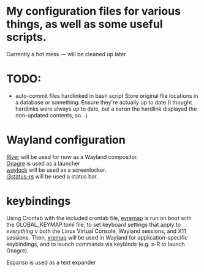 # My configuration files for various things, as well as some useful scripts.
Currently a hot mess — will be cleaned up later

# TODO: 
* auto-commit files hardlinked in bash script
Store original file locations in a database or something.
Ensure they're actually up to date (I thought hardlinks were always up to date, but a `bat`on the hardlink displayed the non-updated contents, so...)

# Wayland configuration
[River](https://github.com/riverwm/river) will be used for now as a Wayland compositor.  
[Onagre](https://github.com/oknozor/onagre) is used as a launcher  
[waylock](https://github.com/ifreund/waylock) will be used as a screenlocker.  
[i3status-rs](https://github.com/greshake/i3status-rust) will be used a status bar.  

# keybindings
Using Crontab with the included crontab file, [evremap](https://github.com/wez/evremap) is run on boot with the GLOBAL_KEYMAP.toml file, to set keyboard settings that apply to *everything* v both the Linux Virtual Console, Wayland sessions, and X11 sessions.
Then, [xremap](https://github.com/k0kubun/xremap) will be used in Wayland for application-specific keybindings, and to launch commands via keybinds (e.g. s-R to launch Onagre).


Espanso is used as a text expander
